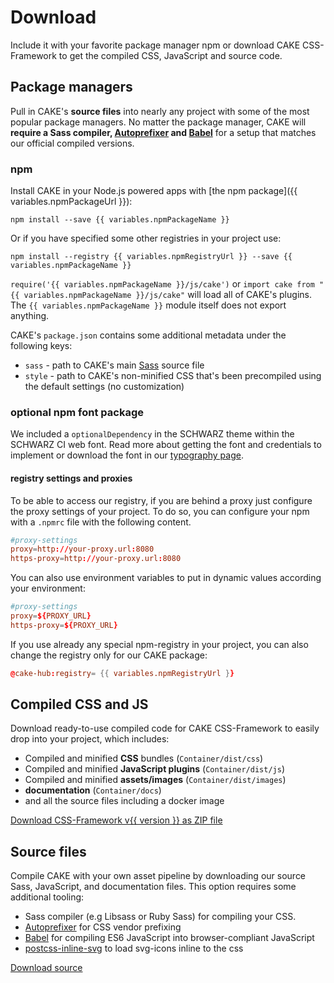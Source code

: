 # Download

Include it with your favorite package manager npm or download CAKE CSS-Framework to get the compiled CSS, JavaScript and source code.

## Package managers

Pull in CAKE's **source files** into nearly any project with some of the most popular package managers. No matter the package manager, CAKE will **require a Sass compiler, [Autoprefixer](https://github.com/postcss/autoprefixer) and [Babel](https://babeljs.io/)** for a setup that matches our official compiled versions.

### npm

Install CAKE in your Node.js powered apps with [the npm package]({{ variables.npmPackageUrl }}):

```console
npm install --save {{ variables.npmPackageName }}
```

Or if you have specified some other registries in your project use:

```console
npm install --registry {{ variables.npmRegistryUrl }} --save {{ variables.npmPackageName }}
```

`require('{{ variables.npmPackageName }}/js/cake')` or `import cake from "{{ variables.npmPackageName }}/js/cake"` will load all of CAKE's plugins. The `{{ variables.npmPackageName }}` module itself does not export anything.

CAKE's `package.json` contains some additional metadata under the following keys:

- `sass` - path to CAKE's main [Sass](https://sass-lang.com/) source file
- `style` - path to CAKE's non-minified CSS that's been precompiled using the default settings (no customization)

### optional npm font package

We included a `optionalDependency` in the SCHWARZ theme within the SCHWARZ CI web font. Read more about getting the font and credentials to implement or download the font in our [typography page](../Content/Typography/Typography.md).

#### registry settings and proxies

To be able to access our registry, if you are behind a proxy just configure the proxy settings of your project. To do so, you can configure your npm with a `.npmrc` file with the following content.

```toml
#proxy-settings
proxy=http://your-proxy.url:8080
https-proxy=http://your-proxy.url:8080
```

You can also use environment variables to put in dynamic values according your environment:

```toml
#proxy-settings
proxy=${PROXY_URL}
https-proxy=${PROXY_URL}
```

If you use already any special npm-registry in your project, you can also change the registry only for our CAKE package:

```toml
@cake-hub:registry= {{ variables.npmRegistryUrl }}
```


## Compiled CSS and JS

Download ready-to-use compiled code for CAKE CSS-Framework to easily drop into your project, which includes:

- Compiled and minified **CSS** bundles (`Container/dist/css`)
- Compiled and minified **JavaScript plugins** (`Container/dist/js`)
- Compiled and minified **assets/images** (`Container/dist/images`)
- **documentation** (`Container/docs`)
- and all the source files including a docker image

<a href="{{ variables.bundleDownloadUrl }}#v{{ version }}&format=zip" className="btn btn-primary">Download CSS-Framework v{{ version }} as ZIP file</a>

## Source files

Compile CAKE with your own asset pipeline by downloading our source Sass, JavaScript, and documentation files. This option requires some additional tooling:

- Sass compiler (e.g Libsass or Ruby Sass) for compiling your CSS.
- [Autoprefixer](https://github.com/postcss/autoprefixer) for CSS vendor prefixing
- [Babel](https://babeljs.io/) for compiling ES6 JavaScript into browser-compliant JavaScript
- [postcss-inline-svg](https://github.com/TrySound/postcss-inline-svg) to load svg-icons inline to the css

<a href="{{ variables.sourceDownloadUrl }}#v{{ version }}&format=zip" className="btn btn-primary">Download source</a>
